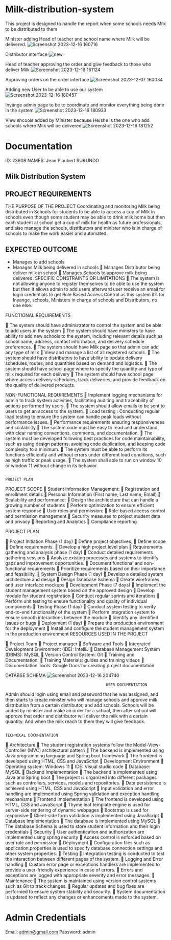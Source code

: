 # Milk-distribution-system
This project is designed to handle the report when some schools needs Milk to be distributed to them

Minister adding Head of teacher and school name where Milk will be delivered.
![Screenshot 2023-12-16 160716](https://github.com/AGwillmkawy1/Milk-distribution-system/assets/93640193/1b83a6b9-feb0-4354-a1ff-ee33acb2f594)

Distributor interface
![new](https://github.com/AGwillmkawy1/Milk-distribution-system/assets/93640193/5f3e9ff7-66c7-4475-aadb-ff8354a6e773)


Head of teacher approving the order and give feedback to those who deliver Milk
![Screenshot 2023-12-16 161124](https://github.com/AGwillmkawy1/Milk-distribution-system/assets/93640193/dfe60ee0-891c-4b1e-b2e2-6879fdc38307)


Approving orders on the order interface
![Screenshot 2023-12-07 160034](https://github.com/AGwillmkawy1/Milk-distribution-system/assets/93640193/21505662-2380-4a2c-9048-c65c26756202)


Adding new User to be able to use our system
![Screenshot 2023-12-16 180457](https://github.com/AGwillmkawy1/Milk-distribution-system/assets/93640193/f1de3854-865f-492a-aabc-1143c89955e1)

Inyange admin page to be to coordinate and monitor everything being done in the system
![Screenshot 2023-12-16 180933](https://github.com/AGwillmkawy1/Milk-distribution-system/assets/93640193/87c57b74-5c9d-4f5b-ab2a-82a6b6220c03)


View shcools added by Minister because He/she is the one who add schools where Milk will be delivered
![Screenshot 2023-12-16 181252](https://github.com/AGwillmkawy1/Milk-distribution-system/assets/93640193/800b066f-8635-47e7-b520-c583c2740499)



Documentation
===========


ID: 23608
NAMES: Jean Plaubert RUKUNDO

## Milk Distribution System
## PROJECT REQUIREMENTS

THE PURPOSE OF THE PROJECT
Coordinating and monitoring Milk being distributed in Schools for students to be able to access a cup of Milk in schools even though some student may be able to drink milk home but then each student at school get a cup of milk for health as future professionals, and also manage the schools, distributors and minister who is in charge of schools to make the work easier and automated.
## EXPECTED OUTCOME
-	Manages to add schools
-	Manages Milk being delivered in schools
	Manages Distributor being deliver milk in school
	Manages Schools to approve milk being delivered.
SPECIFIC CONSTRAINTS OR LIMITATIONS
	The system is not allowing anyone to register themselves to be able to use the system but then it allows admin to add users afterward user receive an email for login credentials to get Role Based Access Control as this system it’s for Inyange, schools, Ministers in charge of schools and Distributors, no one else.


FUNCTIONAL REQUIREMENTS

	The system should have administrator to control the system and be able to add users in the system
	The system should have ministers to have ability to add new schools to the system, including relevant details such as school name, address, contact information, and delivery schedule preferences.
	The system should have Milk page so that admin can add any type of milk
	View and manage a list of all registered schools.
	The system should have distributors to have ability to update delivery schedules, routes, and quantities based on demand and logistics.
	The system should have school page where to specify the quantity and type of milk required for each delivery
	The system should have school page where access delivery schedules, track deliveries, and provide feedback on the quality of delivered products.


NON-FUNCTIONAL REQUIREMENTS
	Implement logging mechanisms for admin to track system activities, facilitating auditing and traceability of actions performed by users.
	The system should allow emails to be sent to users to get an access to the system.
	Load testing : Conducting regular load testing to ensure the system can handle peak loads without performance issues.
	Performance requirements ensuring responsiveness and scalability
	The system code must be easy to read and understand, with clear naming conventions, comments, and documentation.
	The system must be developed following best practices for code maintainability, such as using design patterns, avoiding code duplication, and keeping code complexity to a minimum.
	The system must be able to perform its functions efficiently and without errors under different load conditions, such as high traffic or peak usage.
	The system shall able to run on window 10 or window 11 without change in its behavior.


   

                                                                                        PROJECT PLAN

PROJECT SCOPE
	Student Information Management:
	Registration and enrollment details
	Personal Information (First name, Last name, Email)
	Scalability and performance:
	Design the architecture that can handle a growing number of students
	Perform optimization to ensure efficient system response
	User roles and permission:
	Role-based access control and permission management
	Security measures to project student data and privacy
	 Reporting and Analytics
	Compliance reporting


PROJECT PLAN

	Project Initiation Phase (1 day)
	Define project objectives, 
	Define scope
	Define requirements.
	Develop a high project level plan
	Requirements gathering and analysis phase (1 day)
	Conduct detailed requirements gathering sessions 
	Analyze existing processes and systems to identify gaps and improvement opportunities.
	Document functional and non-functional requirements
	Prioritize requirements based on their importance and feasibility.
	System Design Phase (1 day)
	Develop a detailed system architecture and design
	Design Database Schema
	Create wireframes and user interface mockups
	Development Phase (7 days)
	Implement the student management system based on the approved design
	Develop module for student registration
	Conduct regular sprints and iterations
	Perform unit testing to ensure functionality and quality of individual components
	Testing Phase (1 day)
	Conduct system testing to verify end-to-end functionality of the system
	Perform integration system to ensure smooth interactions between the module
	Identify any identified issues or bugs
	Deployment (1 day)
	Prepare the production environment for the deployment
	Install and configure the student management system in the production environment
RESOURCES USED IN THE PROJECT

	 Project Team
	Project manager
	Software and Tools
	Integrated Development Environment (IDE): IntelliJ
	Database Management System (DBMS): MySQL
	Version Control System: Git
	Training and Documentation: 
	Training Materials: guides and training videos
	Documentation Tools: Google Docs for creating project documentation


DATABSE SCHEMA
![Screenshot 2023-12-16 204740](https://github.com/AGwillmkawy1/Milk-distribution-system/assets/93640193/b890272a-34ff-4206-98e7-686e6d11f71a)



                                                USER DOCUMENTATION
Admin should login using email and password that he was assigned, and then starts to create minister who will manage schools and approve milk distribution from a certain distributor, and add schools.
Schools will be added by minister and make an order for a school, then after school will approve that order and distributor will deliver the milk with a certain quantity. And when the milk reach to them they will give feedback.

                                                                               	TECHNICAL DOCUMENTATION
	Architecture
	The student registration systems follow the Model-View-Controller (MVC) architectural pattern
	The backend is implemented using Java programming language and Spring boot framework
	The frontend is developed using HTML, CSS and JavaScript
	Development Environment
	Operating system: Windows 11
	IDE: Visual studio code
	Database: MySQL
	Backend Implementation
	The backend is implemented using Java and Spring boot
	The project is organized into different packages such as controllers, services, models and repositories.
	Data persistence is achieved using HTML, CSS and JavaScript
	Input validation and error handling are implemented using Spring validation and exception handling mechanisms
	Frontend Implementation
	The frontend is developed using HTML, CSS and JavaScript
	Thyme leaf template engine is used for server-side rendering of dynamic webpages
	Bootstrap is used for responsive
	 Client-side form validation is implemented using JavaScript 
	Database Implementation
	The database is implemented using MySQL
	The database Schema is used to store student information and their login credentials
	Security
	User authentication and authorization are implemented using spring security
	Access control is enforced based on user role and permission
	Deployment
	Configuration files such as application.properties is used to specify database connection settings and other system properties.
	Testing
	Integration testing is conducted to test the interaction between different pages of the system.
	Logging and Error handling
	Custom error page or exceptions handlers are implemented to provide a user-friendly experience in case of errors.
	Errors and exceptions are logged with appropriate severity and error messages.
	Maintenance
	The system is maintained using version control systems such as Git to track changes.
	Regular updates and bug fixes are performed to ensure system stability and security.
	System documentation is updated to reflect any changes or enhancements made to the system.


Admin Credentials
================

Email: admin@gmail.com
Password: admin


